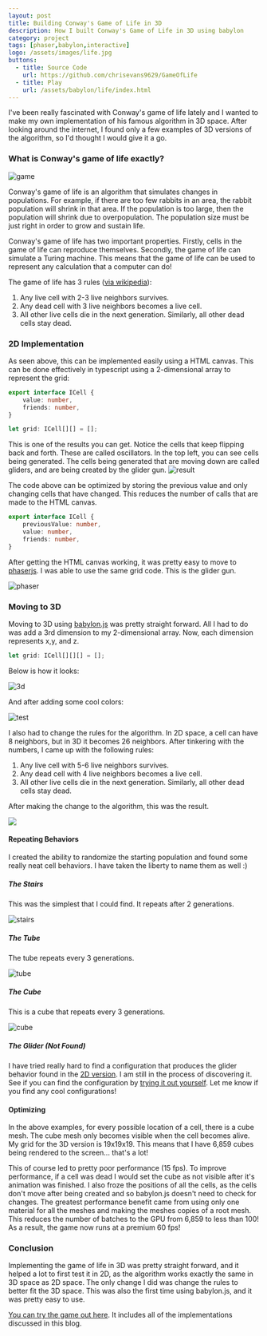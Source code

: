 ```yaml
---
layout: post
title: Building Conway's Game of Life in 3D
description: How I built Conway's Game of Life in 3D using babylon
category: project
tags: [phaser,babylon,interactive]
logo: /assets/images/life.jpg
buttons:
  - title: Source Code
    url: https://github.com/chrisevans9629/GameOfLife
  - title: Play
    url: /assets/babylon/life/index.html
---
```

<style>
.blog > p > img {
    width: 50%
}
@media screen and (max-width: 800px) {
.blog > p > img {
    width: 100%
}
}


</style>
I've been really fascinated with Conway's game of life lately and I wanted to make my own implementation of his famous algorithm in 3D space.  After looking around the internet, I found only a few examples of 3D versions of the algorithm, so I'd thought I would give it a go.

### What is Conway's game of life exactly?
![game](/assets/babylon/life/assets/cellatomata.gif)

Conway's game of life is an algorithm that simulates changes in populations.  For example, if there are too few rabbits in an area, the rabbit population will shrink in that area.  If the population is too large, then the population will shrink due to overpopulation.  The population size must be just right in order to grow and sustain life.

Conway's game of life has two important properties.  Firstly, cells in the game of life can reproduce themselves.  Secondly, the game of life can simulate a Turing machine.  This means that the game of life can be used to represent any calculation that a computer can do!

The game of life has 3 rules ([via wikipedia](https://en.wikipedia.org/wiki/Conway%27s_Game_of_Life)):
1. Any live cell with 2-3 live neighbors survives.
2. Any dead cell with 3 live neighbors becomes a live cell.
3. All other live cells die in the next generation. Similarly, all other dead cells stay dead.

### 2D Implementation
As seen above, this can be implemented easily using a HTML canvas.  This can be done effectively in typescript using a 2-dimensional array to represent the grid:
```typescript
export interface ICell {
    value: number,
    friends: number,
}

let grid: ICell[][] = [];
```
This is one of the results you can get.
Notice the cells that keep flipping back and forth.  These are called oscillators.  In the top left, you can see cells being generated.  The cells being generated that are moving down are called gliders, and are being created by the glider gun.
![result](/assets/babylon/life/assets/cellatomata2.gif)

The code above can be optimized by storing the previous value and only changing cells that have changed.  This reduces the number of calls that are made to the HTML canvas.

```typescript
export interface ICell {
    previousValue: number,
    value: number,
    friends: number,
}
```

After getting the HTML canvas working, it was pretty easy to move to [phaserjs](https://phaser.io/).  I was able to use the same grid code.
This is the glider gun.

![phaser](/assets/babylon/life/assets/cellatomata3.gif)

### Moving to 3D

Moving to 3D using [babylon.js](https://www.babylonjs.com/) was pretty straight forward.  All I had to do was add a 3rd dimension to my 2-dimensional array.  Now, each dimension represents x,y, and z.
```typescript
let grid: ICell[][][] = [];
```
Below is how it looks:

![3d](/assets/babylon/life/assets/cellatomata4.gif)

And after adding some cool colors:

![test](/assets/babylon/life/assets/cellatomata5.gif)

I also had to change the rules for the algorithm.  In 2D space, a cell can have 8 neighbors, but in 3D it becomes 26 neighbors.  After tinkering with the numbers, I came up with the following rules:
1. Any live cell with 5-6 live neighbors survives.
2. Any dead cell with 4 live neighbors becomes a live cell.
3. All other live cells die in the next generation. Similarly, all other dead cells stay dead.

After making the change to the algorithm, this was the result.

![](/assets/babylon/life/assets/close.gif)

#### Repeating Behaviors

I created the ability to randomize the starting population and found some really neat cell behaviors.  I have taken the liberty to name them as well :)

##### The Stairs
This was the simplest that I could find.  It repeats after 2 generations.

![stairs](/assets/babylon/life/assets/stair.gif)

##### The Tube
The tube repeats every 3 generations.

![tube](/assets/babylon/life/assets/tube.gif)

##### The Cube
This is a cube that repeats every 3 generations.

![cube](/assets/babylon/life/assets/cube.gif)

##### The Glider (Not Found)
I have tried really hard to find a configuration that produces the glider behavior found in the [2D version](#2d-implementation).  I am still in the process of discovering it.  See if you can find the configuration by [trying it out yourself](/assets/babylon/life/babylon/babylon.html).  Let me know if you find any cool configurations!

#### Optimizing

In the above examples, for every possible location of a cell, there is a cube mesh.  The cube mesh only becomes visible when the cell becomes alive.  My grid for the 3D version is 19x19x19.  This means that I have 6,859 cubes being rendered to the screen... that's a lot!

This of course led to pretty poor performance (15 fps).  To improve performance, if a cell was dead I would set the cube as not visible after it's animation was finished.  I also froze the positions of all the cells, as the cells don't move after being created and so babylon.js doesn't need to check for changes.  The greatest performance benefit came from using only one material for all the meshes and making the meshes copies of a root mesh.  This reduces the number of batches to the GPU from 6,859 to less than 100!  As a result, the game now runs at a premium 60 fps!

### Conclusion

Implementing the game of life in 3D was pretty straight forward, and it helped a lot to first test it in 2D, as the algorithm works exactly the same in 3D space as 2D space.  The only change I did was change the rules to better fit the 3D space.  This was also the first time using babylon.js, and it was pretty easy to use.

[You can try the game out here](/assets/babylon/life/index.html).  It includes all of the implementations discussed in this blog.